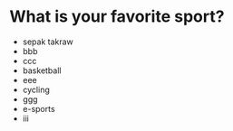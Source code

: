 # What is your favorite sport?
* sepak takraw
* bbb
* ccc
* basketball
* eee
* cycling
* ggg
* e-sports
* iii
